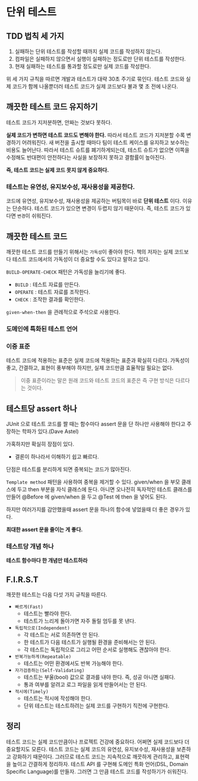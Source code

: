 # 단위 테스트

## TDD 법칙 세 가지

1. 실패하는 단위 테스트를 작성할 때까지 실제 코드를 작성하지 않는다.
2. 컴파일은 실패하지 않으면서 실행이 실패하는 정도로만 단위 테스트를 작성한다.
3. 현재 실패하는 테스트를 통과할 정도로만 실제 코드를 작성한다.

위 세 가지 규칙을 따르면 개발과 테스트가 대략 30초 주기로 묶인다. 테스트 코드와 실제 코드가 함께 나올뿐더러 테스트 코드가 실제 코드보다 불과 몇 초 전에 나온다.

## 깨끗한 테스트 코드 유지하기

테스트 코드가 지저분하면, 안짜는 것보다 못하다. 

__실제 코드가 변하면 테스트 코드도 변해야 한다.__ 따라서 테스트 코드가 지저분할 수록 변경하기 어려워진다. 새 버전을 출시할 때마다 팀이 테스트 케이스를 유지하고 보수하는 비용도 늘어난다.
따라서 테스트 슈트를 폐기하게되는데, 테스트 슈트가 없으면 이쪽을 수정해도 반대편이 안전하다는 사실을 보장하지 못하고 결함률이 높아진다.

__즉, 테스트 코드는 실제 코드 못지 않게 중요하다.__

### 테스트는 유연성, 유지보수성, 재사용성을 제공한다.

코드에 유연성, 유지보수성, 재사용성을 제공하는 버팀목이 바로 __단위 테스트__ 이다. 이유는 단순하다. 테스트 코드가 있으면 변경이 두렵지 않기 때문이다.
즉, 테스트 코드가 있다면 `변경`이 쉬워진다.

## 깨끗한 테스트 코드

깨끗한 테스트 코드를 만들기 위해서는 `가독성`이 좋아야 한다. 책의 저자는 실제 코드보다 테스트 코드에서의 가독성이 더 중요할 수도 있다고 말하고 있다.

`BUILD-OPERATE-CHECK` 패턴은 가독성을 늘리기에 좋다.
 
- `BUILD` : 테스트 자료를 만든다.
- `OPERATE` : 테스트 자료를 조작한다.
- `CHECK` : 조작한 결과를 확인한다.

`given-when-then` 을 관례적으로 주석으로 사용한다.

### 도메인에 특화된 테스트 언어

### 이중 표준

테스트 코드에 적용하는 표준은 실제 코드에 적용하는 표준과 확실히 다르다. 가독성이 좋고, 간결하고, 표현이 풍부해야 하지만, 실제 코드만큼 효율적일 필요는 없다.

> 이중 표준이라는 말은 원래 코드와 테스트 코드의 표준은 즉 구현 방식은 다르다는 것이다.

## 테스트당 assert 하나

JUnit 으로 테스트 코드를 짤 때는 함수마다 assert 문을 단 하나만 사용해야 한다고 주장하는 학파가 있다.(Dave Astel)

가혹하지만 확실히 장점이 있다.

- 결론이 하나라서 이해하기 쉽고 빠르다.

단점은 테스트를 분리하게 되면 중복되는 코드가 많아진다.

`Template method` 패턴을 사용하여 중복을 제거할 수 있다. given/when 을 부모 클래스에 두고 then 부분을 자식 클래스에 둔다. 아니면 오나전히 독자적인 테스트 클래스를 만들어
@Before 에 given/when 을 두고 @Test 에 then 을 넣어도 된다.

하지만 여러가지를 감안했을때 assert 문을 하나의 함수에 넣었을때 더 좋은 경우가 있다.

__최대한 assert 문을 줄이는 게 좋다.__

### 테스트당 개념 하나

__테스트 함수마다 한 개념만 테스트하라__

## F.I.R.S.T

깨끗한 테스트는 다음 다섯 가지 규칙을 따른다.

- `빠르게(Fast)`
  - 테스트는 빨라야 한다.
  - 테스트가 느리게 돌아가면 자주 돌릴 엄두를 못 낸다.
- `독립적으로(Independent)`
  - 각 테스트는 서로 의존하면 안 된다.
  - 한 테스트가 다음 테스트가 실행될 환경을 준비해서는 안 된다.
  - 각 테스트는 독립적으로 그리고 어떤 순서로 실행해도 괜찮아야 한다.
- `반복가능하게(Repeatable)`
  - 테스트는 어떤 환경에서도 반복 가능해야 한다.
- `자가검증하는(Self-Validating)`
  - 테스트는 부울(bool) 값으로 결과를 내야 한다. 즉, 성공 아니면 실패다.
  - 통과 여부를 알려고 로그 파일을 읽게 만들어서는 안 된다.
- `적시에(Timely)`
  - 테스트는 적시에 작성해야 한다.
  - 단위 테스트는 테스트하려는 실제 코드를 구현하기 직전에 구현한다.

## 정리

테스트 코드는 실제 코드만큼이나 프로젝트 건강에 중요하다. 어쩌면 실제 코드보다 더 중요할지도 모른다. 테스트 코드는 실제 코드의 유연성, 유지보수성, 재사용성을 보존하고 강화하기 때문이다.
그러므로 테스트 코드는 지속적으로 깨끗하게 관리하고, 표현력을 높이고 간결하게 정리하자. 테스트 API 를 구현해 도메인 특화 언어(DSL, Domain Specific Language)를 만들자. 그러면 그 만큼
테스트 코드를 작성하기가 쉬워진다.

